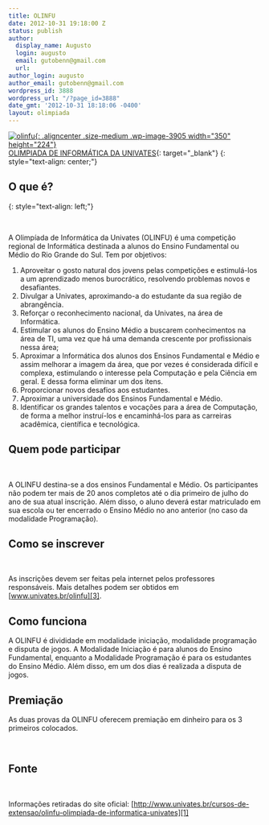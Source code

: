 ```yaml
---
title: OLINFU
date: 2012-10-31 19:18:00 Z
status: publish
author:
  display_name: Augusto
  login: augusto
  email: gutobenn@gmail.com
  url: 
author_login: augusto
author_email: gutobenn@gmail.com
wordpress_id: 3888
wordpress_url: "/?page_id=3888"
date_gmt: '2012-10-31 18:18:06 -0400'
layout: olimpiada
---
```


[![](/wp-content/uploads/2012/10/olinfu-350x224.jpg "olinfu"){: .aligncenter .size-medium .wp-image-3905 width="350" height="224"}][1][  
 ][2][OLIMPIADA DE INFORMÁTICA DA UNIVATES][1]{: target="_blank"}
{: style="text-align: center;"}



 ## O que é?
{: style="text-align: left;"}

  
&nbsp;

 A Olimpíada de Informática da Univates (OLINFU) é uma competição regional de Informática destinada a alunos do Ensino Fundamental ou Médio do Rio Grande do Sul. Tem por objetivos:

1.  Aproveitar o gosto natural dos jovens pelas competições e estimulá-los a um aprendizado menos burocrático, resolvendo problemas novos e desafiantes.
2.  Divulgar a Univates, aproximando-a do estudante da sua região de abrangência.
3.  Reforçar o reconhecimento nacional, da Univates, na área de Informática.
4.  Estimular os alunos do Ensino Médio a buscarem conhecimentos na área de TI, uma vez que há uma demanda crescente por profissionais nessa área;
5.  Aproximar a Informática dos alunos dos Ensinos Fundamental e Médio e assim melhorar a imagem da área, que por vezes é considerada difícil e complexa, estimulando o interesse pela Computação e pela Ciência em geral. E
    dessa forma eliminar um dos itens.
6.  Proporcionar novos desafios aos estudantes.
7.  Aproximar a universidade dos Ensinos Fundamental e Médio.
8.  Identificar os grandes talentos e vocações para a área de Computação, de forma a melhor instruí-los e encaminhá-los para as carreiras acadêmica, científica e tecnológica.
  



 ## 



 ## Quem pode participar

  
&nbsp;

 A OLINFU destina-se a dos ensinos Fundamental e Médio. Os participantes não podem ter mais de 20 anos completos até o dia primeiro de julho do ano de sua atual inscrição. Além disso, o aluno deverá estar matriculado em
sua escola ou ter encerrado o Ensino Médio no ano anterior (no caso da modalidade Programação).

## 



 ## Como se inscrever

  
&nbsp;

 As inscrições devem ser feitas pela internet pelos professores responsáveis. Mais detalhes podem ser obtidos em  [www.univates.br/olinfu][3].

## 



 ## Como funciona

  
A OLINFU é divididade em modalidade iniciação, modalidade programação e disputa de jogos. A Modalidade Iniciação é para alunos do Ensino Fundamental, enquanto a Modalidade Programação é para os estudantes do Ensino Médio. Além disso, em um dos dias é realizada a disputa de jogos.

 ## Premiação

  
As duas provas da OLINFU oferecem premiação em dinheiro para os 3 primeiros colocados.

  

## 



 ## Fonte

  
&nbsp;

 Informações retiradas do site oficial: [http://www.univates.br/cursos-de-extensao/olinfu-olimpiada-de-informatica-univates][1]

 



[1]: http://www.univates.br/cursos-de-extensao/olinfu-olimpiada-de-informatica-univates
[2]: http://www.univates.br/cursos-de-extensao/olimpiada-de-matematica
[3]: http://www.univates.br/olinfu
